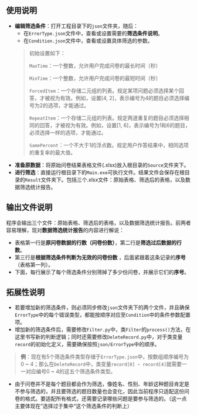 ## 使用说明
* **编辑筛选条件**：打开工程目录下的`json`文件夹，随后：
  * 在`ErrorType.json`文件中，查看或设置需要的**筛选条件说明**。
  * 在`Condition.json`文件中，查看或设置具体筛选的参数。
  > 初始设置如下：
  > 
  > `MaxTime`：一个整数，允许用户完成问卷的最长时间（秒）
  > 
  > `MinTime`：一个整数，允许用户完成问卷的最短时间（秒）
  > 
  > `ForcedItem`：一个存储二元组的列表。规定某项问题必须选择某个回答，才被视为有效。例如，设置[4, 2]，表示编号为4的题目必须选择编号为2的选项，才能通过。
  > 
  > `RepeatItem`：一个存储二元组的列表。规定两道重复的题目必须选择相同的回答，才被视为有效。例如，设置[1, 6]，表示编号为1和6的题目，必须选择一样的选项，才能通过。
  > 
  > `SamePercent`：一个不大于1的浮点数。规定用户作答结果中，相同选项的重复率的最大值。
* **准备原数据**：将原始问卷结果表格文件(.xlsx)放入根目录的`Source`文件夹下。
* **进行筛选**：直接运行根目录下的`Main.exe`可执行文件。结果文件会保存在根目录的`Result`文件夹下。包括三个.xlsx文件：原始表格、筛选后的表格，以及数据筛选统计报告。

## 输出文件说明
程序会输出三个文件：原始表格、筛选后的表格，以及数据筛选统计报告。前两者容易理解，现对**数据筛选统计报告**的内容进行解说：
* 表格第一行是**原问卷数据的行数（问卷份数）**，第二行是**筛选过后数据的行数**。
* 第三行是**根据筛选条件判断为无效的问卷份数** ，后面紧跟着这条记录的**序号**（表格第一列）。
* 下面，每行展示了每个筛选条件分别筛掉了多少份问卷，并展示它们的**序号**。

## 拓展性说明
* 若要增加新的筛选条件，则必须同步修改`json`文件夹下的两个文件，并且确保`ErrorType`中的每个错误类型，都能按顺序对应至`Condition`中的条件参数配置项。
* 增加新的筛选条件后，需要修改`Filter.py`中，类`Filter`的`process()`方法，在这里书写新的判断逻辑；同时还需要修改`DeleteRecord.py`中，对于类变量`record`的初始化定义，需要确保按照`json/ErrorType`中的顺序。
> **例**：现在有5个筛选条件类型存储于`ErrorType.json`中，按数组顺序编号为0 ~ 4；那么在`DeleteRecord`中，类变量`record[0] ~ record[4]`就需要一一对应编号0 ~ 4的这五个筛选条件类型。
* 由于问卷并不是每个题目都会作为筛选，像姓名、性别、年龄这种题目肯定是不参与筛选的，并且要筛选的题目数量也会变化，因此当前程序只适配这份问卷的格式。要适配所有格式，还需要记录哪些问题是要参与筛选的。（这一点主要体现在”选择过于集中“这个筛选条件的判断上）
